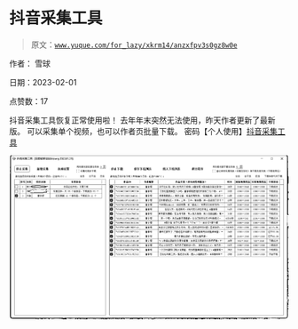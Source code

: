 # 抖音采集工具

> 原文：[`www.yuque.com/for_lazy/xkrm14/anzxfpv3s0gz8w0e`](https://www.yuque.com/for_lazy/xkrm14/anzxfpv3s0gz8w0e)



作者： 雪球 

日期：2023-02-01 

点赞数：17 

抖音采集工具恢复正常使用啦！ 去年年末突然无法使用，昨天作者更新了最新版。 可以采集单个视频，也可以作者页批量下载。 密码【个人使用】[抖音采集工具](https://wwa.lanzoui.com/b084buzyd) 

![](img/1fc1bb2017322506f141947b2598d9fb.png)  

